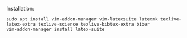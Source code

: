 Installation:

    sudo apt install vim-addon-manager vim-latexsuite latexmk texlive-latex-extra texlive-science texlive-bibtex-extra biber
    vim-addon-manager install latex-suite
